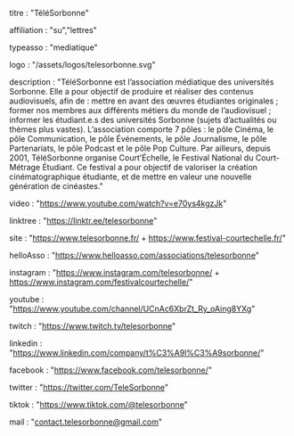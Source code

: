 titre : "TéléSorbonne"

affiliation : "su","lettres"

typeasso : "mediatique"

logo : "/assets/logos/telesorbonne.svg"

description : "TéléSorbonne est l’association médiatique des universités Sorbonne. Elle a pour objectif de produire et réaliser des contenus audiovisuels, afin de : mettre en avant des œuvres étudiantes originales ; former nos membres aux différents métiers du monde de l’audiovisuel ; informer les étudiant.e.s des universités Sorbonne (sujets d’actualités ou thèmes plus vastes). L’association comporte 7 pôles : le pôle Cinéma, le pôle Communication, le pôle Événements, le pôle Journalisme, le pôle Partenariats, le pôle Podcast et le pôle Pop Culture. Par ailleurs, depuis 2001, TéléSorbonne organise Court’Échelle, le Festival National du Court-Métrage Étudiant. Ce festival a pour objectif de valoriser la création cinématographique étudiante, et de mettre en valeur une nouvelle génération de cinéastes."

video : "https://www.youtube.com/watch?v=e70ys4kgzJk"

linktree : "https://linktr.ee/telesorbonne"

site : "https://www.telesorbonne.fr/ + https://www.festival-courtechelle.fr/"

helloAsso : "https://www.helloasso.com/associations/telesorbonne"

instagram : "https://www.instagram.com/telesorbonne/ + https://www.instagram.com/festivalcourtechelle/"

youtube : "https://www.youtube.com/channel/UCnAc6XbrZt_Ry_oAing8YXg"

twitch : "https://www.twitch.tv/telesorbonne"

linkedin : "https://www.linkedin.com/company/t%C3%A9l%C3%A9sorbonne/"

facebook : "https://www.facebook.com/telesorbonne/"

twitter : "https://twitter.com/TeleSorbonne"

tiktok : "https://www.tiktok.com/@telesorbonne"

mail : "contact.telesorbonne@gmail.com"